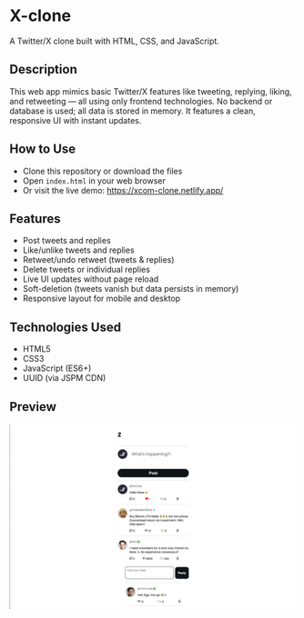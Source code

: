 
# X-clone

A Twitter/X clone built with HTML, CSS, and JavaScript.

## Description

This web app mimics basic Twitter/X features like tweeting, replying, liking, and retweeting — all using only frontend technologies. No backend or database is used; all data is stored in memory. It features a clean, responsive UI with instant updates.

## How to Use

- Clone this repository or download the files
- Open `index.html` in your web browser
- Or visit the live demo: https://xcom-clone.netlify.app/

## Features

- Post tweets and replies
- Like/unlike tweets and replies
- Retweet/undo retweet (tweets & replies)
- Delete tweets or individual replies
- Live UI updates without page reload
- Soft-deletion (tweets vanish but data persists in memory)
- Responsive layout for mobile and desktop

## Technologies Used

- HTML5
- CSS3
- JavaScript (ES6+)
- UUID (via JSPM CDN)

## Preview

![x-clone screenshot](/images/x.png)
